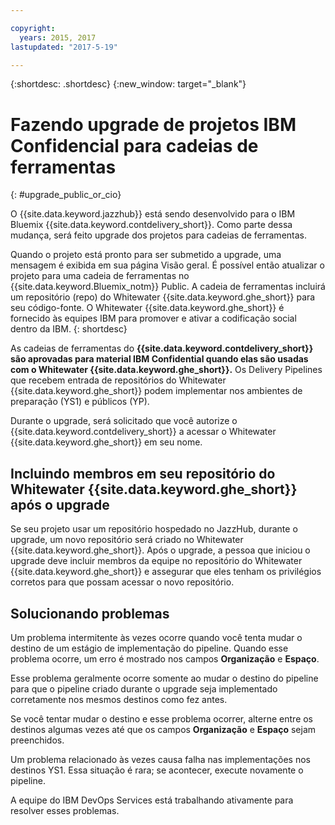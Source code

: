 ```yaml
---

copyright:
  years: 2015, 2017
lastupdated: "2017-5-19"

---
```


{:shortdesc: .shortdesc}
{:new_window: target="_blank"}

# Fazendo upgrade de projetos IBM Confidencial para cadeias de ferramentas 
{: #upgrade_public_or_cio}

O {{site.data.keyword.jazzhub}} está sendo desenvolvido para o IBM Bluemix {{site.data.keyword.contdelivery_short}}. Como parte dessa mudança, será feito upgrade dos projetos para cadeias de ferramentas.

Quando o projeto está pronto para ser submetido a upgrade, uma mensagem é exibida em sua página Visão geral. É possível então atualizar o projeto para uma cadeia de ferramentas no {{site.data.keyword.Bluemix_notm}} Public. A cadeia de ferramentas incluirá um repositório (repo) do Whitewater {{site.data.keyword.ghe_short}} para seu código-fonte. O Whitewater {{site.data.keyword.ghe_short}} é fornecido às equipes IBM para promover e ativar a codificação social dentro da IBM.
{: shortdesc}

As cadeias de ferramentas do **{{site.data.keyword.contdelivery_short}} são aprovadas para material IBM Confidential quando elas são usadas com o Whitewater {{site.data.keyword.ghe_short}}.** Os Delivery Pipelines que recebem entrada de repositórios do Whitewater {{site.data.keyword.ghe_short}} podem implementar nos ambientes de preparação (YS1) e públicos (YP).

Durante o upgrade, será solicitado que você autorize o {{site.data.keyword.contdelivery_short}} a acessar o Whitewater {{site.data.keyword.ghe_short}} em seu nome.

## Incluindo membros em seu repositório do Whitewater {{site.data.keyword.ghe_short}} após o upgrade

Se seu projeto usar um repositório hospedado no JazzHub, durante o upgrade, um novo repositório será criado no Whitewater {{site.data.keyword.ghe_short}}. Após o upgrade, a pessoa que iniciou o upgrade deve incluir membros da equipe no repositório do Whitewater {{site.data.keyword.ghe_short}} e assegurar que eles tenham os privilégios corretos para que possam acessar o novo repositório.

## Solucionando problemas

Um problema intermitente às vezes ocorre quando você tenta mudar o destino de um estágio de implementação do pipeline. Quando esse problema ocorre, um erro é mostrado nos campos **Organização** e **Espaço**.

Esse problema geralmente ocorre somente ao mudar o destino do pipeline para que o pipeline criado durante o upgrade seja implementado corretamente nos mesmos destinos como fez antes.

Se você tentar mudar o destino e esse problema ocorrer, alterne entre os destinos algumas vezes até que os campos **Organização** e **Espaço** sejam preenchidos.

Um problema relacionado às vezes causa falha nas implementações nos destinos YS1. Essa situação é rara; se acontecer, execute novamente o pipeline.

A equipe do IBM DevOps Services está trabalhando ativamente para resolver esses problemas.
